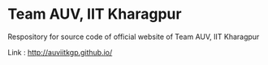 Team AUV, IIT Kharagpur
=======================

Respository for source code of official website of Team AUV, IIT Kharagpur

Link : http://auviitkgp.github.io/
